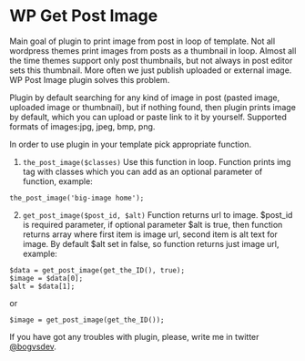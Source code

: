 # WP Get Post Image

Main goal of plugin to print image from post in loop of template. Not all wordpress themes print images from posts as a thumbnail in loop. Almost all the time themes support only post thumbnails, but not always in post editor sets this thumbnail. More often we just publish uploaded or external image. WP Post Image plugin solves this problem.

Plugin by default searching for any kind of image in post (pasted image, uploaded image or thumbnail), but if nothing found, then plugin prints image by default, which you can upload or paste link to it by yourself.
Supported formats of images:jpg, jpeg, bmp, png.


In order to use plugin in your template pick appropriate function.


1) `the_post_image($classes)`
Use this function in loop. Function prints img tag with classes which you can add as an optional parameter of function, example:

`the_post_image('big-image home');`



2) `get_post_image($post_id, $alt)`
Function returns url to image. $post_id is required parameter, if optional parameter $alt is true, then function returns array where first item is image url, second item is alt text for image. By default $alt set in false, so function returns just image url, example:

```
$data = get_post_image(get_the_ID(), true);
$image = $data[0];
$alt = $data[1];		
```
or

`$image = get_post_image(get_the_ID());`



If you have got any troubles with plugin, please, write me in twitter [@bogvsdev](http://twitter.com/bogvsdev).
			

